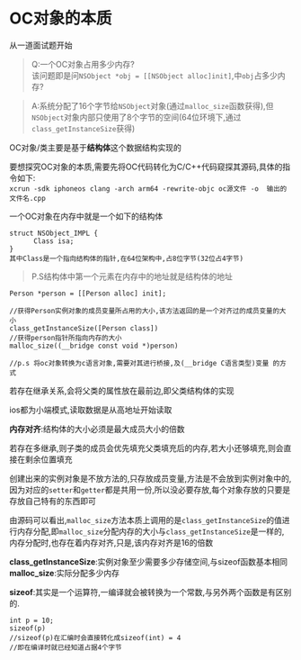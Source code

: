 # OC对象的本质

从一道面试题开始
>Q:一个OC对象占用多少内存?</br>
>该问题即是问`NSObject *obj = [[NSObject alloc]init]`,中`obj`占多少内存?

>A:系统分配了16个字节给`NSObject`对象(通过`malloc_size`函数获得),但`NSObject`对象内部只使用了8个字节的空间(64位环境下,通过`class_getInstanceSize`获得)

OC对象/类主要是基于****结构体****这个数据结构实现的

要想探究OC对象的本质,需要先将OC代码转化为C/C++代码窥探其源码,具体的指令如下:</br>
`xcrun -sdk iphoneos clang -arch arm64 -rewrite-objc oc源文件 -o  输出的文件名.cpp`

一个OC对象在内存中就是一个如下的结构体</br>
```objc
struct NSObject_IMPL {
      Class isa;
}
其中Class是一个指向结构体的指针,在64位架构中,占8位字节(32位占4字节)
```

>P.S结构体中第一个元素在内存中的地址就是结构体的地址

```objc
Person *person = [[Person alloc] init];

//获得Person实例对象的成员变量所占用的大小,该方法返回的是一个对齐过的成员变量的大小
class_getInstanceSize([Person class])
//获得person指针所指向内存的大小
malloc_size((__bridge const void *)person)

//p.s 将oc对象转换为c语言对象,需要对其进行桥接,及(__bridge C语言类型)变量 的方式

```
若存在继承关系,会将父类的属性放在最前边,即父类结构体的实现

ios都为小端模式,读取数据是从高地址开始读取

**内存对齐**:结构体的大小必须是最大成员大小的倍数

若存在多继承,则子类的成员会优先填充父类填充后的内存,若大小还够填充,则会直接在剩余位置填充

创建出来的实例对象是不放方法的,只存放成员变量,方法是不会放到实例对象中的,因为对应的`setter`和`getter`都是共用一份,所以没必要存放,每个对象存放的只要是存放自己特有的东西即可

由源码可以看出,`malloc_size`方法本质上调用的是`class_getInstanceSize`的值进行内存分配,即`malloc_size`分配内存的大小与`class_getInstanceSize`是一样的,
内存分配时,也存在着内存对齐,只是,该内存对齐是16的倍数

**class_getInstanceSize**:实例对象至少需要多少存储空间,与sizeof函数基本相同
**malloc_size**:实际分配多少内存

**sizeof**:其实是一个运算符,一编译就会被转换为一个常数,与另外两个函数是有区别的.

```objc
int p = 10;
sizeof(p)
//sizeof(p)在汇编时会直接转化成sizeof(int) = 4
//即在编译时就已经知道占据4个字节
```
